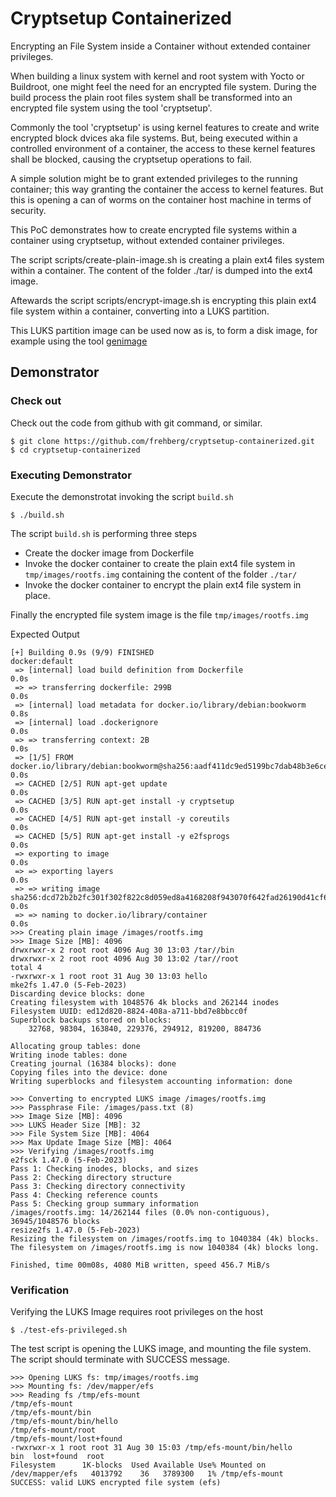 # Cryptsetup Containerized

Encrypting an File System inside a Container without extended container privileges.

When building a linux system with kernel and root system with Yocto or Buildroot, one might feel the need for an encrypted file system.
During the build process the plain root files system shall be transformed into an encrypted file system using the tool 'cryptsetup'.

Commonly the tool 'cryptsetup' is using kernel features to create and write encrypted block dvices aka file systems.
But, being executed within a controlled environment of a container, the access to these kernel features shall be blocked, 
causing the cryptsetup operations to fail.

A simple solution might be to grant extended privileges to the running container; this way granting the container the access to kernel features. 
But this is opening a can of worms on the container host machine in terms of security.

This PoC demonstrates how to create encrypted file systems within a container using cryptsetup, without extended container privileges.

The script scripts/create-plain-image.sh is creating a plain ext4 files system within a container. The content of the folder ./tar/ is dumped into the ext4 image.

Aftewards the script scripts/encrypt-image.sh is encrypting this plain ext4 file system within a container, converting into a LUKS partition.

This LUKS partition image can be used now as is, to form a disk image, for example using the tool [genimage](https://github.com/pengutronix/genimage)

## Demonstrator

### Check out 

Check out the code from github with git command, or similar.

```shell
$ git clone https://github.com/frehberg/cryptsetup-containerized.git
$ cd cryptsetup-containerized
```

### Executing Demonstrator

Execute the demonstrotat invoking the script `build.sh`

```shell
$ ./build.sh
```

The script `build.sh` is performing three steps
* Create the docker image from Dockerfile
* Invoke the docker container to create the plain ext4 file system in `tmp/images/rootfs.img` containing the content of the folder `./tar/`
* Invoke the docker container to encrypt the plain ext4 file system in place. 

Finally the encrypted file system image is the file `tmp/images/rootfs.img`
  

Expected Output

```shell
[+] Building 0.9s (9/9) FINISHED                                                     docker:default
 => [internal] load build definition from Dockerfile                                           0.0s
 => => transferring dockerfile: 299B                                                           0.0s
 => [internal] load metadata for docker.io/library/debian:bookworm                             0.8s
 => [internal] load .dockerignore                                                              0.0s
 => => transferring context: 2B                                                                0.0s
 => [1/5] FROM docker.io/library/debian:bookworm@sha256:aadf411dc9ed5199bc7dab48b3e6ce18f8bbe  0.0s
 => CACHED [2/5] RUN apt-get update                                                            0.0s
 => CACHED [3/5] RUN apt-get install -y cryptsetup                                             0.0s
 => CACHED [4/5] RUN apt-get install -y coreutils                                              0.0s
 => CACHED [5/5] RUN apt-get install -y e2fsprogs                                              0.0s
 => exporting to image                                                                         0.0s
 => => exporting layers                                                                        0.0s
 => => writing image sha256:dcd72b2b2fc301f302f822c8d059ed8a4168208f943070f642fad26190d41cf6   0.0s
 => => naming to docker.io/library/container                                                   0.0s
>>> Creating plain image /images/rootfs.img
>>> Image Size [MB]: 4096
drwxrwxr-x 2 root root 4096 Aug 30 13:03 /tar//bin
drwxrwxr-x 2 root root 4096 Aug 30 13:02 /tar//root
total 4
-rwxrwxr-x 1 root root 31 Aug 30 13:03 hello
mke2fs 1.47.0 (5-Feb-2023)
Discarding device blocks: done                            
Creating filesystem with 1048576 4k blocks and 262144 inodes
Filesystem UUID: ed12d820-8824-408a-a711-bbd7e8bbcc0f
Superblock backups stored on blocks: 
	32768, 98304, 163840, 229376, 294912, 819200, 884736

Allocating group tables: done                            
Writing inode tables: done                            
Creating journal (16384 blocks): done
Copying files into the device: done
Writing superblocks and filesystem accounting information: done 

>>> Converting to encrypted LUKS image /images/rootfs.img
>>> Passphrase File: /images/pass.txt (8)
>>> Image Size [MB]: 4096
>>> LUKS Header Size [MB]: 32
>>> File System Size [MB]: 4064
>>> Max Update Image Size [MB]: 4064
>>> Verifying /images/rootfs.img
e2fsck 1.47.0 (5-Feb-2023)
Pass 1: Checking inodes, blocks, and sizes
Pass 2: Checking directory structure
Pass 3: Checking directory connectivity
Pass 4: Checking reference counts
Pass 5: Checking group summary information
/images/rootfs.img: 14/262144 files (0.0% non-contiguous), 36945/1048576 blocks
resize2fs 1.47.0 (5-Feb-2023)
Resizing the filesystem on /images/rootfs.img to 1040384 (4k) blocks.
The filesystem on /images/rootfs.img is now 1040384 (4k) blocks long.

Finished, time 00m08s, 4080 MiB written, speed 456.7 MiB/s

```
### Verification

Verifying the LUKS Image requires root privileges on the host
```shell
$ ./test-efs-privileged.sh
```
The test script is opening the LUKS image, and mounting the file system. The script should terminate with SUCCESS message.
```
>>> Opening LUKS fs: tmp/images/rootfs.img
>>> Mounting fs: /dev/mapper/efs
>>> Reading fs /tmp/efs-mount
/tmp/efs-mount
/tmp/efs-mount/bin
/tmp/efs-mount/bin/hello
/tmp/efs-mount/root
/tmp/efs-mount/lost+found
-rwxrwxr-x 1 root root 31 Aug 30 15:03 /tmp/efs-mount/bin/hello
bin  lost+found  root
Filesystem      1K-blocks  Used Available Use% Mounted on
/dev/mapper/efs   4013792    36   3789300   1% /tmp/efs-mount
SUCCESS: valid LUKS encrypted file system (efs)
```

